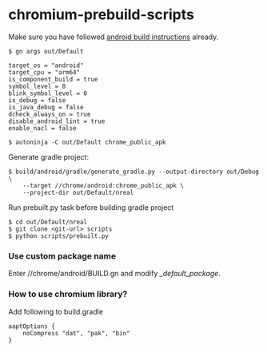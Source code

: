 # chromium-prebuild-scripts

Make sure you have followed [android build instructions](https://chromium.googlesource.com/chromium/src/+/master/docs/android_build_instructions.md) already.

    $ gn args out/Default
    
    target_os = "android"
    target_cpu = "arm64"
    is_component_build = true
    symbol_level = 0
    blink_symbol_level = 0
    is_debug = false
    is_java_debug = false
    dcheck_always_on = true
    disable_android_lint = true
    enable_nacl = false
    
    $ autoninja -C out/Default chrome_public_apk

Generate gradle project:

    $ build/android/gradle/generate_gradle.py --output-directory out/Debug \
        --target //chrome/android:chrome_public_apk \
        --project-dir out/Default/nreal
        
Run prebuilt.py task before building gradle project

    $ cd out/Default/nreal
    $ git clone <git-url> scripts
    $ python scripts/prebuilt.py
    
### Use custom package name

Enter //chrome/android/BUILD.gn and modify *_default_package*.

### How to use chromium library?

Add following to build.gradle

    aaptOptions {
        noCompress "dat", "pak", "bin"
    }
    
    
